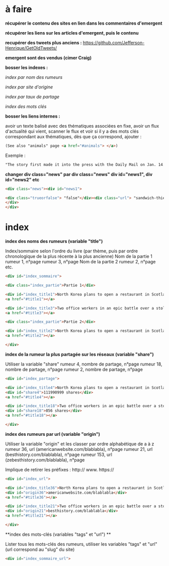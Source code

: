 # à faire

**récupérer le contenu des sites en lien dans les commentaires d'emergent**

**récupérer les liens sur les articles d'emergent, puis le contenu**

**recupérer des tweets plus anciens :**
https://github.com/Jefferson-Henrique/GetOldTweets/

**emergent sont des vendus (cimer Craig)**

**bosser les indexes :**

*index par nom des rumeurs*

*index par site d'origine*

*index par taux de partage*

*index des mots clés*

**bosser les liens internes :**

avoir un texte balisé avec des thématiques associées en fixe, avoir un flux d'actualité qui vient,
scanner le flux et voir si il y a des mots clés correspondant aux thématiques,
dès que ça correspond, ajouter :

```html
(See also "animals" page <a href="#animals"> </a>)
```

Exemple :
```html
"The story first made it into the press with the Daily Mail on Jan. 14. It cites a Russian TV report about a group of "investigators" who supplied footage of a Yeti (See also "animals" page <a href="#animals"></a>) in the Adygeya Republic. The images of the video were provided by Central European News, a newswire that has often been the source of false/dubious stories."
```

**changer div class="news" par div class="news" div id="news1", div id="news2" etc**

```html
<div class="news"><div id="news1">

<div class="trueorfalse"> "false"</div><div class="url"> "sandwich-thief"</div><div class="tags"> []</div><div class="title2"> Two office workers in an epic battle over a stolen sandwich</div><div class="description"> "It began to spread as real after being posted to Reddit, with the College Humor watermarks removed."</div><div class="origin"> "http://www.reddit.com/r/funny/comments/2e6q4i/hi_tina_from_hr_again/%20"</div><div class="share"> 108045</div><div class="pouroucontre">     "ignoring": 1,    "for": 4,    "against": 2  </div><div class="date"> "2014-08-26T20:33:29.558</div>
</div>
</div>
```

# index

**index des noms des rumeurs (variable "title")**

Index/sommaire selon l'ordre du livre (par thème, puis par ordre chronologique de la plus récente à la plus ancienne)
Nom de la partie 1
rumeur 1, n°page
rumeur 3, n°page
Nom de la partie 2
rumeur 2, n°page
etc.

```html
<div id="index_sommaire">

<div class="index_partie">Partie 1</div>

<div id="index_title1">North Korea plans to open a restaurant in Scotland</div>
<a href="#title1"></a>

<div id="index_title3">Two office workers in an epic battle over a stolen sandwich</div>
<a href="#title3"></a>

<div class="index_partie">Partie 2</div>

<div id="index_title2">North Korea plans to open a restaurant in Scotland</div>
<a href="#title2"></a>

</div>
```

**index de la rumeur la plus partagée sur les réseaux (variable "share")**

Utiliser la variable "share"
rumeur 4, nombre de partage, n°page
rumeur 18, nombre de partage, n°page
rumeur 2, nombre de partage, n°page

```html
<div id="index_partage">

<div id="index_title4">North Korea plans to open a restaurant in Scotland</div>
<div id="share4">111990999 shares</div>
<a href="#title4"></a>

<div id="index_title18">Two office workers in an epic battle over a stolen sandwich</div>
<div id="share18">856 shares</div>
<a href="#title18"></a>

</div>
```

**index des rumeurs par url (variable "origin")**

Utiliser la variable "origin" et les classer par ordre alphabétique de a à z
rumeur 36, url (americanwebsite.com/blablabla), n°page
rumeur 21, url (besthistory.com/blablabla), n°page
rumeur 153, url (zebesthistory.com/blablabla), n°page

Implique de retirer les préfixes :
http://
www.
https://

```html
<div id="index_url">

<div id="index_title36">North Korea plans to open a restaurant in Scotland</div>
<div id="origin36">americanwebsite.com/blablabla</div>
<a href="#title36"></a>

<div id="index_title21">Two office workers in an epic battle over a stolen sandwich</div>
<div id="origin21">besthistory.com/blablabla</div>
<a href="#title21"></a>

</div>
```

**index des mots-clés (variables "tags" et "url") **

Lister tous les mots-clés des rumeurs, utiliser les variables "tags" et "url" (url correspond au "slug" du site)

```html
<div id="index_sommaire_url">


